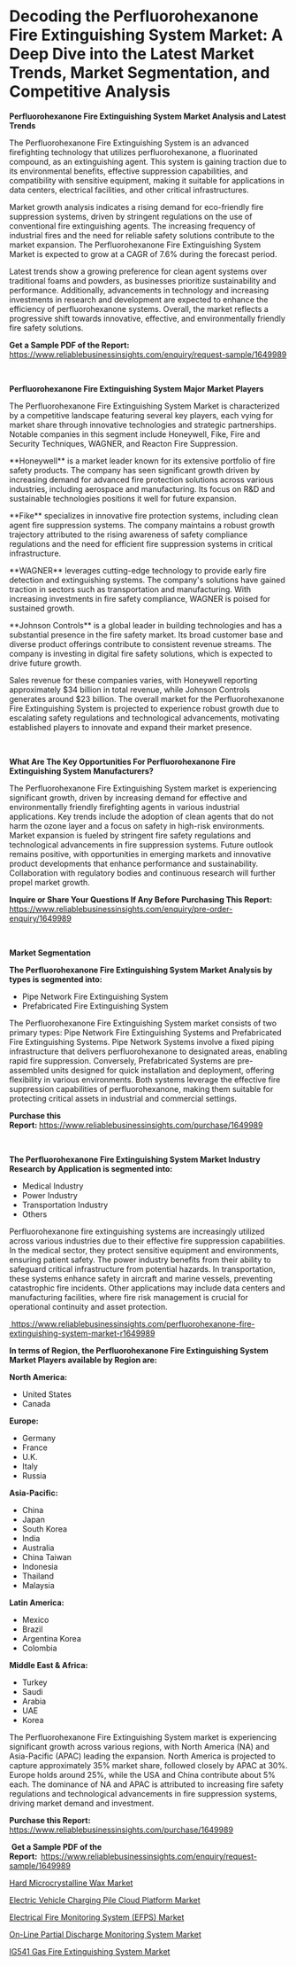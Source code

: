 <p><h1>Decoding the Perfluorohexanone Fire Extinguishing System Market: A Deep Dive into the Latest Market Trends, Market Segmentation, and Competitive Analysis</h1></p><p><strong>Perfluorohexanone Fire Extinguishing System Market Analysis and Latest Trends</strong></p>
<p><p>The Perfluorohexanone Fire Extinguishing System is an advanced firefighting technology that utilizes perfluorohexanone, a fluorinated compound, as an extinguishing agent. This system is gaining traction due to its environmental benefits, effective suppression capabilities, and compatibility with sensitive equipment, making it suitable for applications in data centers, electrical facilities, and other critical infrastructures.</p><p>Market growth analysis indicates a rising demand for eco-friendly fire suppression systems, driven by stringent regulations on the use of conventional fire extinguishing agents. The increasing frequency of industrial fires and the need for reliable safety solutions contribute to the market expansion. The Perfluorohexanone Fire Extinguishing System Market is expected to grow at a CAGR of 7.6% during the forecast period. </p><p>Latest trends show a growing preference for clean agent systems over traditional foams and powders, as businesses prioritize sustainability and performance. Additionally, advancements in technology and increasing investments in research and development are expected to enhance the efficiency of perfluorohexanone systems. Overall, the market reflects a progressive shift towards innovative, effective, and environmentally friendly fire safety solutions.</p></p>
<p><strong>Get a Sample PDF of the Report:&nbsp;</strong> <a href="https://www.reliablebusinessinsights.com/enquiry/request-sample/1649989?utm_campaign=62&utm_medium=2&utm_source=Github&utm_content=ia&utm_term=23032025&utm_id=perfluorohexanone-fire-extinguishing-system">https://www.reliablebusinessinsights.com/enquiry/request-sample/1649989</a></p>
<p>&nbsp;</p>
<p><strong>Perfluorohexanone Fire Extinguishing System Major Market Players</strong></p>
<p><p>The Perfluorohexanone Fire Extinguishing System Market is characterized by a competitive landscape featuring several key players, each vying for market share through innovative technologies and strategic partnerships. Notable companies in this segment include Honeywell, Fike, Fire and Security Techniques, WAGNER, and Reacton Fire Suppression.</p><p>**Honeywell** is a market leader known for its extensive portfolio of fire safety products. The company has seen significant growth driven by increasing demand for advanced fire protection solutions across various industries, including aerospace and manufacturing. Its focus on R&D and sustainable technologies positions it well for future expansion.</p><p>**Fike** specializes in innovative fire protection systems, including clean agent fire suppression systems. The company maintains a robust growth trajectory attributed to the rising awareness of safety compliance regulations and the need for efficient fire suppression systems in critical infrastructure. </p><p>**WAGNER** leverages cutting-edge technology to provide early fire detection and extinguishing systems. The company's solutions have gained traction in sectors such as transportation and manufacturing. With increasing investments in fire safety compliance, WAGNER is poised for sustained growth.</p><p>**Johnson Controls** is a global leader in building technologies and has a substantial presence in the fire safety market. Its broad customer base and diverse product offerings contribute to consistent revenue streams. The company is investing in digital fire safety solutions, which is expected to drive future growth.</p><p>Sales revenue for these companies varies, with Honeywell reporting approximately $34 billion in total revenue, while Johnson Controls generates around $23 billion. The overall market for the Perfluorohexanone Fire Extinguishing System is projected to experience robust growth due to escalating safety regulations and technological advancements, motivating established players to innovate and expand their market presence.</p></p>
<p>&nbsp;</p>
<p><strong>What Are The Key Opportunities For Perfluorohexanone Fire Extinguishing System Manufacturers?</strong></p>
<p><p>The Perfluorohexanone Fire Extinguishing System market is experiencing significant growth, driven by increasing demand for effective and environmentally friendly firefighting agents in various industrial applications. Key trends include the adoption of clean agents that do not harm the ozone layer and a focus on safety in high-risk environments. Market expansion is fueled by stringent fire safety regulations and technological advancements in fire suppression systems. Future outlook remains positive, with opportunities in emerging markets and innovative product developments that enhance performance and sustainability. Collaboration with regulatory bodies and continuous research will further propel market growth.</p></p>
<p><strong>Inquire or Share Your Questions If Any Before Purchasing This Report:</strong> <a href="https://www.reliablebusinessinsights.com/enquiry/pre-order-enquiry/1649989?utm_campaign=62&utm_medium=2&utm_source=Github&utm_content=ia&utm_term=23032025&utm_id=perfluorohexanone-fire-extinguishing-system">https://www.reliablebusinessinsights.com/enquiry/pre-order-enquiry/1649989</a></p>
<p>&nbsp;</p>
<p><strong>Market Segmentation</strong></p>
<p><strong>The Perfluorohexanone Fire Extinguishing System Market Analysis by types is segmented into:</strong></p>
<p><ul><li>Pipe Network Fire Extinguishing System</li><li>Prefabricated Fire Extinguishing System</li></ul></p>
<p><p>The Perfluorohexanone Fire Extinguishing System market consists of two primary types: Pipe Network Fire Extinguishing Systems and Prefabricated Fire Extinguishing Systems. Pipe Network Systems involve a fixed piping infrastructure that delivers perfluorohexanone to designated areas, enabling rapid fire suppression. Conversely, Prefabricated Systems are pre-assembled units designed for quick installation and deployment, offering flexibility in various environments. Both systems leverage the effective fire suppression capabilities of perfluorohexanone, making them suitable for protecting critical assets in industrial and commercial settings.</p></p>
<p><strong>Purchase this Report:&nbsp;</strong><a href="https://www.reliablebusinessinsights.com/purchase/1649989?utm_campaign=62&utm_medium=2&utm_source=Github&utm_content=ia&utm_term=23032025&utm_id=perfluorohexanone-fire-extinguishing-system">https://www.reliablebusinessinsights.com/purchase/1649989</a></p>
<p>&nbsp;</p>
<p><strong>The Perfluorohexanone Fire Extinguishing System Market Industry Research by Application is segmented into:</strong></p>
<p><ul><li>Medical Industry</li><li>Power Industry</li><li>Transportation Industry</li><li>Others</li></ul></p>
<p><p>Perfluorohexanone fire extinguishing systems are increasingly utilized across various industries due to their effective fire suppression capabilities. In the medical sector, they protect sensitive equipment and environments, ensuring patient safety. The power industry benefits from their ability to safeguard critical infrastructure from potential hazards. In transportation, these systems enhance safety in aircraft and marine vessels, preventing catastrophic fire incidents. Other applications may include data centers and manufacturing facilities, where fire risk management is crucial for operational continuity and asset protection.</p></p>
<p><a href="https://www.reliablebusinessinsights.com/perfluorohexanone-fire-extinguishing-system-market-r1649989?utm_campaign=62&utm_medium=2&utm_source=Github&utm_content=ia&utm_term=23032025&utm_id=perfluorohexanone-fire-extinguishing-system">&nbsp;https://www.reliablebusinessinsights.com/perfluorohexanone-fire-extinguishing-system-market-r1649989</a></p>
<p><strong>In terms of Region, the Perfluorohexanone Fire Extinguishing System Market Players available by Region are:</strong></p>
<p>
    <p> <strong> North America: </strong>
        <ul>
            <li>United States</li>
            <li>Canada</li>
        </ul>
        </p> 
    <p> <strong> Europe: </strong>
        <ul>
            <li>Germany</li>
            <li>France</li>
            <li>U.K.</li>
            <li>Italy</li>
            <li>Russia</li>
        </ul>
        </p> 
    <p> <strong> Asia-Pacific: </strong>
        <ul>
            <li>China</li>
            <li>Japan</li>
            <li>South Korea</li>
            <li>India</li>
            <li>Australia</li>
            <li>China Taiwan</li>
            <li>Indonesia</li>
            <li>Thailand</li>
            <li>Malaysia</li>
        </ul>
        </p> 
    <p> <strong> Latin America: </strong>
        <ul>
            <li>Mexico</li>
            <li>Brazil</li>
            <li>Argentina Korea</li>
            <li>Colombia</li>
        </ul>
        </p> 
    <p> <strong> Middle East & Africa: </strong>
        <ul>
            <li>Turkey</li>
            <li>Saudi</li>
            <li>Arabia</li>
            <li>UAE</li>
            <li>Korea</li>
        </ul>
    </p>
    </p>
<p><p>The Perfluorohexanone Fire Extinguishing System market is experiencing significant growth across various regions, with North America (NA) and Asia-Pacific (APAC) leading the expansion. North America is projected to capture approximately 35% market share, followed closely by APAC at 30%. Europe holds around 25%, while the USA and China contribute about 5% each. The dominance of NA and APAC is attributed to increasing fire safety regulations and technological advancements in fire suppression systems, driving market demand and investment.</p></p>
<p><strong>Purchase this Report: </strong><a href="https://www.reliablebusinessinsights.com/purchase/1649989?utm_campaign=62&utm_medium=2&utm_source=Github&utm_content=ia&utm_term=23032025&utm_id=perfluorohexanone-fire-extinguishing-system">https://www.reliablebusinessinsights.com/purchase/1649989</a></p>
<p>&nbsp;<strong>Get a Sample PDF of the Report:&nbsp;&nbsp;</strong><a href="https://www.reliablebusinessinsights.com/enquiry/request-sample/1649989?utm_campaign=62&utm_medium=2&utm_source=Github&utm_content=ia&utm_term=23032025&utm_id=perfluorohexanone-fire-extinguishing-system">https://www.reliablebusinessinsights.com/enquiry/request-sample/1649989</a></p>
<p><strong></strong></p>
<p><p><a href="https://github.com/azetehhasle/Market-Research-Report-List-1/blob/main/hard-microcrystalline-wax-market.md?utm_campaign=62&utm_medium=2&utm_source=Github&utm_content=ia&utm_term=23032025&utm_id=perfluorohexanone-fire-extinguishing-system">Hard Microcrystalline Wax Market</a></p><p><a href="https://github.com/hirtzhulstsq/Market-Research-Report-List-1/blob/main/electric-vehicle-charging-pile-cloud-platform-market.md?utm_campaign=62&utm_medium=2&utm_source=Github&utm_content=ia&utm_term=23032025&utm_id=perfluorohexanone-fire-extinguishing-system">Electric Vehicle Charging Pile Cloud Platform Market</a></p><p><a href="https://github.com/bilkbitsch/Market-Research-Report-List-1/blob/main/electrical-fire-monitoring-system-efps-market.md?utm_campaign=62&utm_medium=2&utm_source=Github&utm_content=ia&utm_term=23032025&utm_id=perfluorohexanone-fire-extinguishing-system">Electrical Fire Monitoring System (EFPS) Market</a></p><p><a href="https://github.com/knipsfilip8f/Market-Research-Report-List-1/blob/main/on-line-partial-discharge-monitoring-system-market.md?utm_campaign=62&utm_medium=2&utm_source=Github&utm_content=ia&utm_term=23032025&utm_id=perfluorohexanone-fire-extinguishing-system">On-Line Partial Discharge Monitoring System Market</a></p><p><a href="https://github.com/alekitanis/Market-Research-Report-List-1/blob/main/ig541-gas-fire-extinguishing-system-market.md?utm_campaign=62&utm_medium=2&utm_source=Github&utm_content=ia&utm_term=23032025&utm_id=perfluorohexanone-fire-extinguishing-system">IG541 Gas Fire Extinguishing System Market</a></p></p>